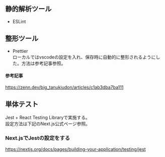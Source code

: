 ## 静的解析ツール

- ESLint

## 整形ツール

- Prettier<br>
  ローカルではvscodeの設定を入れ、保存時に自動的に整形されるようにした。方法は参考記事参照。

#### 参考記事

https://zenn.dev/big_tanukiudon/articles/c1ab3dba7ba111

## 単体テスト

Jest + React Testing Libraryで実施する。<br>
設定方法は下記のNext.js公式ページ参照。

### Next.jsでJestの設定をする

https://nextjs.org/docs/pages/building-your-application/testing/jest
